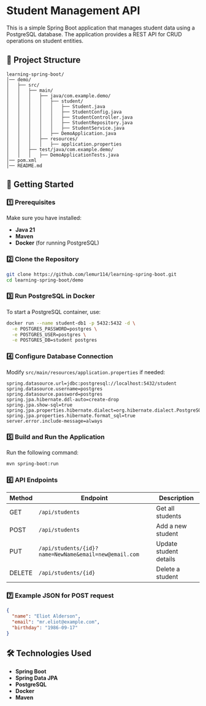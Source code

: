 # Student Management API

This is a simple Spring Boot application that manages student data using a PostgreSQL database. The application provides a REST API for CRUD operations on student entities.

## 📂 Project Structure
```
learning-spring-boot/
│── demo/
│   ├── src/
│   │   ├── main/
│   │   │   ├── java/com.example.demo/
│   │   │   │   ├── student/
│   │   │   │   │   ├── Student.java
│   │   │   │   │   ├── StudentConfig.java
│   │   │   │   │   ├── StudentController.java
│   │   │   │   │   ├── StudentRepository.java
│   │   │   │   │   ├── StudentService.java
│   │   │   │   ├── DemoApplication.java
│   │   │   ├── resources/
│   │   │   │   ├── application.properties
│   │   ├── test/java/com.example.demo/
│   │   │   ├── DemoApplicationTests.java
│── pom.xml
│── README.md
```

## 🚀 Getting Started

### 1️⃣ Prerequisites
Make sure you have installed:
- **Java 21**
- **Maven**
- **Docker** (for running PostgreSQL)

### 2️⃣ Clone the Repository
```bash
git clone https://github.com/lemur114/learning-spring-boot.git
cd learning-spring-boot/demo
```

### 3️⃣ Run PostgreSQL in Docker
To start a PostgreSQL container, use:
```bash
docker run --name student-db1 -p 5432:5432 -d \
  -e POSTGRES_PASSWORD=postgres \
  -e POSTGRES_USER=postgres \
  -e POSTGRES_DB=student postgres
```

### 4️⃣ Configure Database Connection
Modify `src/main/resources/application.properties` if needed:
```properties
spring.datasource.url=jdbc:postgresql://localhost:5432/student
spring.datasource.username=postgres
spring.datasource.password=postgres
spring.jpa.hibernate.ddl-auto=create-drop
spring.jpa.show-sql=true
spring.jpa.properties.hibernate.dialect=org.hibernate.dialect.PostgreSQLDialect
spring.jpa.properties.hibernate.format_sql=true
server.error.include-message=always
```

### 5️⃣ Build and Run the Application
Run the following command:
```bash
mvn spring-boot:run
```

### 6️⃣ API Endpoints
| Method | Endpoint | Description |
|--------|---------|------------|
| GET | `/api/students` | Get all students |
| POST | `/api/students` | Add a new student |
| PUT | `/api/students/{id}?name=NewName&email=new@email.com` | Update student details |
| DELETE | `/api/students/{id}` | Delete a student |

### 7️⃣ Example JSON for POST request
```json
{
  "name": "Eliot Alderson",
  "email": "mr.eliot@example.com",
  "birthday": "1986-09-17"
}
```

## 🛠 Technologies Used
- **Spring Boot**
- **Spring Data JPA**
- **PostgreSQL**
- **Docker**
- **Maven**
